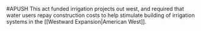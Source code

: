 #APUSH 
This act funded irrigation projects out west, and required that water users repay construction costs to help stimulate building of irrigation systems in the [[Westward Expansion|American West]].